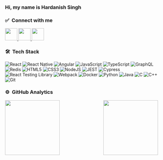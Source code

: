 ### Hi, my name is Hardanish Singh

### ✅ &nbsp;Connect with me
<a href="https://ca.linkedin.com/in/hardanishsingh">
  <img src="https://img.shields.io/badge/linkedin-%230077B5.svg?style=for-the-badge&logo=linkedin&logoColor=white" height="40"/>
</a>
<a href="https://leetcode.com/Hardanish-Singh/">
  <img src="https://img.shields.io/badge/LeetCode-000000?style=for-the-badge&logo=LeetCode&logoColor=#d16c06" height="40"/>
</a>
<a href="https://github.com/Hardanish-Singh">
  <img src="https://img.shields.io/badge/github-%23121011.svg?style=for-the-badge&logo=github&logoColor=white" height="40"/>
</a>

### 🛠 &nbsp;Tech Stack
<p>
  <img alt="React" src="https://img.shields.io/badge/react-%2320232a.svg?style=for-the-badge&logo=react&logoColor=%2361DAFB" />
  <img alt="React Native" src="https://img.shields.io/badge/react_native-%2320232a.svg?style=for-the-badge&logo=react&logoColor=%2361DAFB" />
  <img alt="Angular" src="https://img.shields.io/badge/angular-%23DD0031.svg?style=for-the-badge&logo=angular&logoColor=white" />
  <img alt="JavaScript" src="https://img.shields.io/badge/javascript-%23323330.svg?style=for-the-badge&logo=javascript&logoColor=%23F7DF1E" />
  <img alt="TypeScript" src="https://img.shields.io/badge/typescript-%23007ACC.svg?style=for-the-badge&logo=typescript&logoColor=white" />
  <img alt="GraphQL" src="https://img.shields.io/badge/-GraphQL-E10098?style=for-the-badge&logo=graphql&logoColor=white" />
  <img alt="Redis" src="https://img.shields.io/badge/redis-%23DD0031.svg?style=for-the-badge&logo=redis&logoColor=white" />
  <img alt="HTML5" src="https://img.shields.io/badge/html5-%23E34F26.svg?style=for-the-badge&logo=html5&logoColor=white" />
  <img alt="CSS3" src="https://img.shields.io/badge/css3-%231572B6.svg?style=for-the-badge&logo=css3&logoColor=white" />
  <img alt="NodeJS" src="https://img.shields.io/badge/node.js-6DA55F?style=for-the-badge&logo=node.js&logoColor=white" />
  <img alt="JEST" src="https://img.shields.io/badge/-jest-%23C21325?style=for-the-badge&logo=jest&logoColor=white" />
  <img alt="Cypress" src="https://img.shields.io/badge/-cypress-%23E5E5E5?style=for-the-badge&logo=cypress&logoColor=058a5e" />
  <img alt="React Testing Library" src="https://img.shields.io/badge/-TestingLibrary-%23E33332?style=for-the-badge&logo=testing-library&logoColor=white" />
  <img alt="Webpack" src="https://img.shields.io/badge/webpack-%238DD6F9.svg?style=for-the-badge&logo=webpack&logoColor=black" /> 
  <img alt="Docker" src="https://img.shields.io/badge/docker-%230db7ed.svg?style=for-the-badge&logo=docker&logoColor=white" />
  <img alt="Python" src="https://img.shields.io/badge/python-3670A0?style=for-the-badge&logo=python&logoColor=ffdd54" />
  <img alt="Java" src="https://img.shields.io/badge/java-%23ED8B00.svg?style=for-the-badge&logo=java&logoColor=white" />
  <img alt="C" src="https://img.shields.io/badge/c-%2300599C.svg?style=for-the-badge&logo=c&logoColor=white" />
  <img alt="C++" src="https://img.shields.io/badge/c++-%2300599C.svg?style=for-the-badge&logo=c%2B%2B&logoColor=white" />
  <img alt="Git" src="https://img.shields.io/badge/git-%23F05033.svg?style=for-the-badge&logo=git&logoColor=white" />
</p>

### ⚙️ &nbsp;GitHub Analytics

<p align="left">
  <img height="180em" align="left" src="https://github-readme-stats-eight-theta.vercel.app/api?username=Hardanish-Singh&show_icons=true&theme=algolia&include_all_commits=true&count_private=true"/>
  <img height="180em" align="right" src="https://github-readme-stats-eight-theta.vercel.app/api/top-langs/?username=Hardanish-Singh&layout=compact&langs_count=8&theme=algolia"/>
</p>
